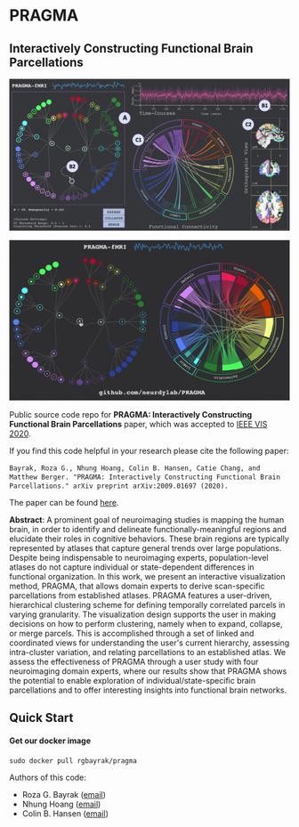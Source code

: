 # PRAGMA
## Interactively Constructing Functional Brain Parcellations

![Method overview](figures/teaser.png)

![Functional Connectivity](figures/tweet.gif)

Public source code repo for **PRAGMA: Interactively Constructing Functional Brain Parcellations** paper, which was accepted to [IEEE VIS 2020](http://ieeevis.org/year/2020/welcome).


If you find this code helpful in your research please cite the following paper:

```
Bayrak, Roza G., Nhung Hoang, Colin B. Hansen, Catie Chang, and Matthew Berger. "PRAGMA: Interactively Constructing Functional Brain Parcellations." arXiv preprint arXiv:2009.01697 (2020).
```

The paper can be found [here](https://arxiv.org/abs/2009.01697).

**Abstract**: A prominent goal of neuroimaging studies is mapping the human brain, in order to identify and delineate functionally-meaningful regions and elucidate their roles in cognitive behaviors. These brain regions are typically represented by atlases that capture general trends over large populations. Despite being indispensable to neuroimaging experts, population-level atlases do not capture individual or state-dependent differences in functional organization. In this work, we present an interactive visualization method, PRAGMA, that allows domain experts to derive scan-specific parcellations from established atlases. PRAGMA features a user-driven, hierarchical clustering scheme for defining temporally correlated parcels in varying granularity. The visualization design supports the user in making decisions on how to perform clustering, namely when to expand, collapse, or merge parcels. This is accomplished through a set of linked and coordinated views for understanding the user's current hierarchy, assessing intra-cluster variation, and relating parcellations to an established atlas. We assess the effectiveness of PRAGMA through a user study with four neuroimaging domain experts, where our results show that PRAGMA shows the potential to enable exploration of individual/state-specific brain parcellations and to offer interesting insights into functional brain networks.

## Quick Start
#### Get our docker image
```
sudo docker pull rgbayrak/pragma
```

Authors of this code:
- Roza G. Bayrak ([email](mailto:roza.g.bayrak@vanderbilt.edu))
- Nhung Hoang ([email](mailto:nhung.hoang@vanderbilt.edu))
- Colin B. Hansen ([email](mailto:colin.b.hansen@vanderbilt.edu))


